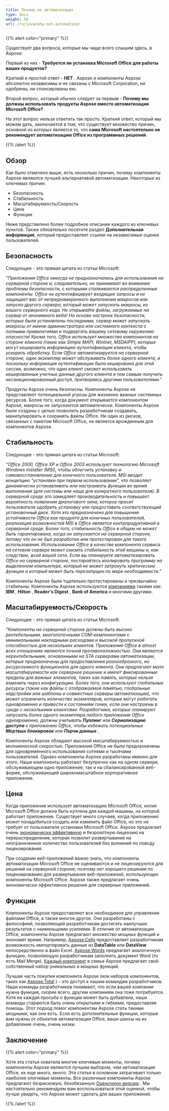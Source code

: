 ```yaml
---
title: Почему не автоматизация
type: docs
weight: 50
url: /ru/java/why-not-automation/
---
```


{{% alert color="primary" %}} 

Существует два вопроса, которые мы чаще всего слышим здесь, в Aspose: 


Первый из них - **Требуется ли установка Microsoft Office для работы ваших продуктов?** 


Краткий и простой ответ - **НЕТ** . Aspose и компоненты Aspose абсолютно независимы и не связаны с Microsoft Corporation, ни одобрены, ни спонсированы ею. 


Второй вопрос, который обычно следует за первым - **Почему мы должны использовать продукты Aspose вместо автоматизации Microsoft Office?** 


На этот вопрос нельзя ответить так просто. Краткий ответ, который мы можем дать, заключается в том, что существует множество причин, основной из которых является то, что **сама Microsoft настоятельно не рекомендует автоматизацию Office из программных решений**.

{{% /alert %}} 
## **Обзор**
Как было отмечено выше, есть несколько причин, почему компоненты Aspose являются лучшей альтернативой автоматизации. Некоторые из ключевых причин: 

- Безопасность
- Стабильность
- Масштабируемость/Скорость
- Цена
- Функции

Ниже представлено более подробное описание каждого из ключевых пунктов. Также обязательно посетите раздел **Дополнительная информация**, который предоставляет ссылки на независимые оценки пользователей. 
## **Безопасность**
Следующее - это прямая цитата из статьи Microsoft: 


*"Приложения Office никогда не предназначались для использования на серверной стороне и, следовательно, не принимают во внимание проблемы безопасности, с которыми сталкиваются распределенные компоненты. Office не аутентифицирует входящие запросы и не защищает вас от непреднамеренного выполнения макросов или запуска другого сервера, который может запускать макросы, из вашего серверного кода. Не открывайте файлы, загружаемые на сервер от анонимного веба! На основе настроек безопасности, которые были установлены последними, сервер может запускать макросы от имени администратора или системного контекста с полными привилегиями и подвергать вашему сетевому окружению опасности! Кроме того, Office использует множество компонентов на стороне клиента (таких как Simple MAPI, WinInet, MSDAIPP), которые могут кешировать информацию аутентификации клиента, чтобы ускорить обработку. Если Office автоматизируется на серверной стороне, один экземпляр может обслуживать более одного клиента, и поскольку информация аутентификации была кеширована для этой сессии, возможно, что один клиент сможет использовать кешированные учетные данные другого клиента и тем самым получить несанкционированный доступ, притворяясь другими пользователями."* 


Продукты Aspose очень безопасны. Компоненты Aspose не представляют потенциальной угрозы для жизненно важных системных ресурсов. Более того, когда документ открывается компонентом Aspose, макросы не запускаются автоматически. Компоненты Aspose были созданы с целью позволить разработчикам создавать, манипулировать и сохранять файлы Office. Ни один из рисков, связанных с пакетом Microsoft Office, не является врожденным для компонентов Aspose. 
## **Стабильность**
Следующее - это прямая цитата из статьи Microsoft: 


*"Office 2000, Office XP и Office 2003 используют технологию Microsoft Windows Installer (MSI), чтобы облегчить установку и самовосстановление для конечного пользователя. MSI вводит концепцию "установки при первом использовании", что позволяет динамически устанавливать или настраивать функции во время выполнения (для системы или чаще для конкретного пользователя). В серверной среде это замедляет производительность и повышает вероятность появления диалогового окна, которое просит пользователя одобрить установку или предоставить соответствующий установочный диск. Хотя это предназначено для повышения устойчивости Office как продукта для конечных пользователей, реализация возможностей MSI в Office является контрпродуктивной в серверной среде. Более того, стабильность Office в общем не может быть гарантирована, когда он запускается на серверной стороне, потому что он не был разработан или протестирован для такого использования. Использование Office в качестве компонента сервиса на сетевом сервере может снизить стабильность этой машины и, как следствие, всей вашей сети. Если вы планируете автоматизировать Office на серверной стороне, постарайтесь изолировать программу на выделенном компьютере, который не может затронуть критические функции и который может быть перезапущен по мере необходимости."* 


Компоненты Aspose были тщательно протестированы и чрезвычайно стабильны. Компоненты Aspose используются [компаниями](https://about.aspose.com/customers) такими как: **IBM** , **Hilton** , **Reader's Digest** , **Bank of America** и многими другими. 
## **Масштабируемость/Скорость**
Следующее - это прямая цитата из статьи Microsoft: 


*"Компоненты на серверной стороне должны быть высоко рентебельными, многопоточными COM-компонентами с минимальными накладными расходами и высокой пропускной способностью для нескольких клиентов. Приложения Office в almost всех отношениях являются точной противоположностью. Они являются нерентебельными, основанными на STA серверами автоматизации, которые предназначены для предоставления разнообразного, но ресурсоемкого функционала для одного клиента. Они предлагают мало масштабируемости как серверное решение и имеют фиксированные пределы для важных элементов, таких как память, которые нельзя изменить через конфигурацию. Более того, они используют глобальные ресурсы (такие как файлы с отображаемой памятью, глобальные надстройки или шаблоны и совместные серверы автоматизации), что может ограничить количество экземпляров, которые могут работать одновременно и привести к состояниям гонки, если они настроены в среде с несколькими клиентами. Разработчики, которые планируют запускать более одного экземпляра любого приложения Office одновременно, должны учитывать* ***Пуллинг*** *или* ***Сериализацию доступа*** *к приложению Office, чтобы избежать потенциальных* ***Мертвых блокировок*** *или* ***Порчи данных*** *.* 


Компоненты Aspose обладают высокой масштабируемостью и молниеносной скоростью. Приложения Office не были предназначены для одновременного использования сотнями и тысячами пользователей. Однако компоненты Aspose разработаны именно для этого. Наши компоненты работают безупречно как на одном сервере, обслуживающем одно приложение, так и на сбалансированной веб-форме, обслуживающей широкомасштабное корпоративное приложение. 
## **Цена**
Когда приложение использует автоматизацию Microsoft Office, копия Microsoft Office должна быть куплена для каждой машины, на которой работает приложение. Существует много случаев, когда приложению может понадобиться создать или изменить файл Office, но это не требует от пользователя установки Microsoft Office. Aspose предлагает очень [экономически эффективную](https://purchase.aspose.com/) и безроялтную лицензию на перераспределение, которая позволит развертывание на неограниченное количество пользователей без волнений по поводу лицензирования. 


При создании веб-приложений важно знать, что компоненты автоматизации Microsoft Office не оцениваются и не лицензируются для решений на серверной стороне; поэтому нет хорошего решения по лицензированию для развертывания веб-приложений, использующих компоненты Microsoft Office. Aspose также предлагает очень экономически эффективное решение для серверных приложений. 
## **Функции**
Компоненты Aspose предоставляют все необходимое для управления файлами Office, а также многое другое. Они разработаны с философией, позволяющей разработчикам достигать наилучших результатов с наименьшими усилиями. В отличие от автоматизации Office, компоненты Aspose предлагают множество мощных функций и экономят время. Например, [Aspose.Cells](https://products.aspose.com/cells/java/) предоставляет разработчикам возможность импортировать данные из **DataTable** или **DataView** непосредственно в файл Excel. [Aspose.Words](https://products.aspose.com/words/java/) предлагает аналогичную функцию, позволяющую разработчикам заполнять документ Word (то есть Mail Merge). [Каждый компонент](https://products.aspose.com/total/java/) в семье Aspose предлагает свой собственный набор уникальных и мощных функций. 


Лучшая часть покупки компонента Aspose (или наборов компонентов, таких как [Aspose.Total](https://products.aspose.com/total/java/) ) - это доступ к нашим командам разработчиков. Наши команды разработчиков понимают, что если вашей компании нужна функция, скорее всего, другим компаниям она тоже потребуется. Хотя не каждая просьба о функции может быть добавлена, наши команды стараются быть очень открытыми и гибкими, предоставляя помощь. Этот подход помог компонентам Aspose стать такими мощными, как они есть. Если есть дополнительные функции, которые вам нужны от объектов автоматизации Office, ваши шансы на их добавление очень, очень низки. 
## **Заключение**
{{% alert color="primary" %}} 

Хотя эта статья охватила многие ключевые моменты, почему компоненты Aspose являются лучшим выбором, чем автоматизация Office, их еще много, много. Эта статья в основном затрагивает только наиболее ключевые моменты. Все различные компоненты Aspose предлагают безрисковую, безобязанную [Оценочную версию](https://downloads.aspose.com/slides/java) . Мы настоятельно рекомендуем вам воспользоваться этой оценкой, чтобы лучше увидеть, что Aspose может сделать для ваших приложений. 

{{% /alert %}} 